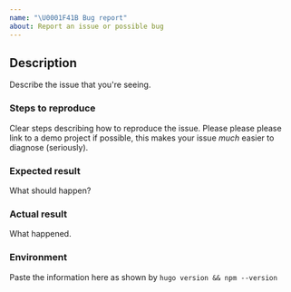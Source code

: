 ```yaml
---
name: "\U0001F41B Bug report"
about: Report an issue or possible bug
---
```


## Description

Describe the issue that you're seeing.

### Steps to reproduce

Clear steps describing how to reproduce the issue. Please please please link to a demo project if possible, this makes your issue _much_ easier to diagnose (seriously).

### Expected result

What should happen?

### Actual result

What happened.

### Environment

Paste the information here as shown by `hugo version && npm --version`
